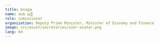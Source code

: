 ```yaml
---
title: ឯកឧត្តម
name: សេង សុទ្ធី
role: comissioner
organization: Deputy Prime Minister, Minister of Economy and Finance
image: src/asset/secretaries/user-avatar.png
lang: km
---
```

